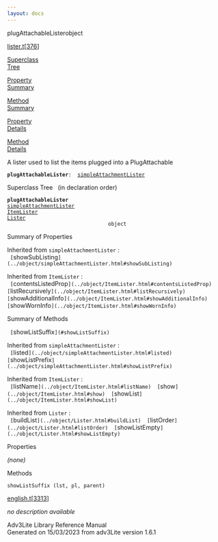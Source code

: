 ```yaml
---
layout: docs
---
```

<span class="title">plugAttachableLister</span><span class="type">object</span>

[lister.t](../file/lister.t.html)\[[376](../source/lister.t.html#376)\]

[Superclass  
Tree](#_SuperClassTree_)

[Property  
Summary](#_PropSummary_)

[Method  
Summary](#_MethodSummary_)

[Property  
Details](#_Properties_)

[Method  
Details](#_Methods_)

<div class="fdesc">

A lister used to list the items plugged into a PlugAttachable

**`plugAttachableLister`**` :   `[`simpleAttachmentLister`](../object/simpleAttachmentLister.html)

</div>

<span id="_SuperClassTree_"></span>

<div class="mjhd">

<span class="hdln">Superclass Tree</span>   (in declaration order)

</div>

**`plugAttachableLister`**  
[`simpleAttachmentLister`](../object/simpleAttachmentLister.html)  
[`ItemLister`](../object/ItemLister.html)  
[`Lister`](../object/Lister.html)  
`                                 object`  
<span id="_PropSummary_"></span>

<div class="mjhd">

<span class="hdln">Summary of Properties</span>  

</div>



Inherited from `simpleAttachmentLister` :  
` [`showSubListing`](../object/simpleAttachmentLister.html#showSubListing)  `

Inherited from `ItemLister` :  
` [`contentsListedProp`](../object/ItemLister.html#contentsListedProp)  [`listRecursively`](../object/ItemLister.html#listRecursively)  [`showAdditionalInfo`](../object/ItemLister.html#showAdditionalInfo)  [`showWornInfo`](../object/ItemLister.html#showWornInfo)  `



<span id="_MethodSummary_"></span>

<div class="mjhd">

<span class="hdln">Summary of Methods</span>  

</div>

` [`showListSuffix`](#showListSuffix)  `

Inherited from `simpleAttachmentLister` :  
` [`listed`](../object/simpleAttachmentLister.html#listed)  [`showListPrefix`](../object/simpleAttachmentLister.html#showListPrefix)  `

Inherited from `ItemLister` :  
` [`listName`](../object/ItemLister.html#listName)  [`show`](../object/ItemLister.html#show)  [`showList`](../object/ItemLister.html#showList)  `

Inherited from `Lister` :  
` [`buildList`](../object/Lister.html#buildList)  [`listOrder`](../object/Lister.html#listOrder)  [`showListEmpty`](../object/Lister.html#showListEmpty)  `

<span id="_Properties_"></span>

<div class="mjhd">

<span class="hdln">Properties</span>  

</div>

*(none)* <span id="_Methods_"></span>

<div class="mjhd">

<span class="hdln">Methods</span>  

</div>

<span id="showListSuffix"></span>

`showListSuffix (lst, pl, parent)`

[english.t](../file/english.t.html)\[[3313](../source/english.t.html#3313)\]

<div class="desc">

*no description available*

</div>

<div class="ftr">

Adv3Lite Library Reference Manual  
Generated on 15/03/2023 from adv3Lite version 1.6.1

</div>
